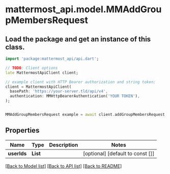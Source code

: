 # mattermost_api.model.MMAddGroupMembersRequest

## Load the package and get an instance of this class.
```dart
import 'package:mattermost_api/api.dart';

// TODO: Client options
late MattermostApiClient client;

// example client with HTTP Bearer authorization and string token:
client = MattermostApiClient(
  basePath: 'https://your-server.tld/api/v4',
  authentication: MMHttpBearerAuthentication('YOUR TOKEN'),
);


MMAddGroupMembersRequest example = await client.addGroupMembersRequest.FUNCTION_THAT_RETURNS_THIS_CLASS();

```

## Properties
Name | Type | Description | Notes
------------ | ------------- | ------------- | -------------
**userIds** | **List<int>** |  | [optional] [default to const []]

[[Back to Model list]](../GENERATED_README.md#documentation-for-models) [[Back to API list]](../GENERATED_README.md#documentation-for-api-endpoints) [[Back to README]](../GENERATED_README.md)


